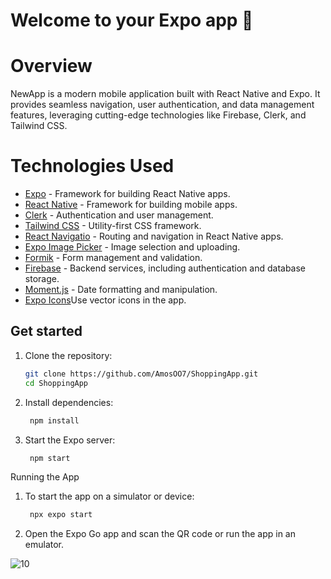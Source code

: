 # Welcome to your Expo app 👋

# Overview
NewApp is a modern mobile application built with React Native and Expo. It provides seamless navigation, user authentication, and data management features, leveraging cutting-edge technologies like Firebase, Clerk, and Tailwind CSS.

# Technologies Used
- [Expo](https://expo.dev/) - Framework for building React Native apps.
- [React Native](https://reactnative.dev/) - Framework for building mobile apps.
- [Clerk](https://clerk.dev/) - Authentication and user management.
- [Tailwind CSS](https://tailwindcss.com/) - Utility-first CSS framework.
- [React Navigatio](https://reactnavigation.org/) - Routing and navigation in React Native apps.
- [Expo Image Picker](https://docs.expo.dev/versions/latest/sdk/imagepicker/) - Image selection and uploading.
- [Formik](https://formik.org/) - Form management and validation.
- [Firebase](https://firebase.google.com/) - Backend services, including authentication and database storage.
- [Moment.js](https://momentjs.com/) - Date formatting and manipulation.
- [Expo Icons](https://icons.expo.fyi/)Use vector icons in the app.


## Get started

1. Clone the repository:

   ```bash
   git clone https://github.com/AmosOO7/ShoppingApp.git
   cd ShoppingApp
   ```

2. Install dependencies:

   ```bash
    npm install
   ```

3. Start the Expo server:

   ```bash
    npm start
   ```


Running the App


1. To start the app on a simulator or device:

   ```bash
    npx expo start
   ```
2. Open the Expo Go app and scan the QR code or run the app in an emulator.


![10](https://github.com/user-attachments/assets/e652e711-84bc-40e5-95a6-0f58e56ed93d)
